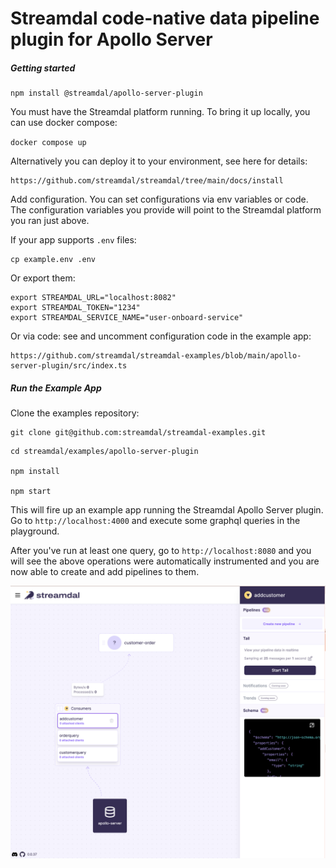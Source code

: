 # Streamdal code-native data pipeline plugin for Apollo Server  

##### Getting started

```
npm install @streamdal/apollo-server-plugin
```

You must have the Streamdal platform running. To bring it up locally, you can use docker compose:

`docker compose up`

Alternatively you can deploy it to your environment, see here for details: 
```
https://github.com/streamdal/streamdal/tree/main/docs/install
```

Add configuration. You can set configurations via env variables or code. The configuration
variables you provide will point to the Streamdal platform you ran just above.  

If your app supports `.env` files:

```
cp example.env .env
```

Or export them:

```
export STREAMDAL_URL="localhost:8082"
export STREAMDAL_TOKEN="1234"
export STREAMDAL_SERVICE_NAME="user-onboard-service"
```

Or via code: see and uncomment configuration code in the example app:

```
https://github.com/streamdal/streamdal-examples/blob/main/apollo-server-plugin/src/index.ts
```


##### Run the Example App

Clone the examples repository:

```shell
git clone git@github.com:streamdal/streamdal-examples.git
```

```shell
cd streamdal/examples/apollo-server-plugin

npm install

npm start
```

This will fire up an example app running the Streamdal Apollo Server plugin. Go to `http://localhost:4000` 
and execute some graphql queries in the playground. 

After you've run at least one query, go to `http://localhost:8080` and you will see the above operations
were automatically instrumented and you are now able to create and add pipelines 
to them.

![Console](./console-screenshot.png)


